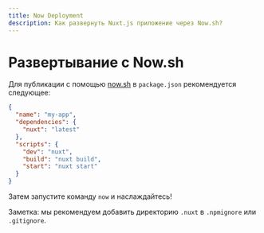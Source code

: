 ```yaml
---
title: Now Deployment
description: Как развернуть Nuxt.js приложение через Now.sh?
---
```


# Развертывание с Now.sh

Для публикации с помощью [now.sh](https://zeit.co/now) в `package.json` рекомендуется следующее:

```json
{
  "name": "my-app",
  "dependencies": {
    "nuxt": "latest"
  },
  "scripts": {
    "dev": "nuxt",
    "build": "nuxt build",
    "start": "nuxt start"
  }
}
```

Затем запустите команду `now` и наслаждайтесь!

Заметка: мы рекомендуем добавить директорию `.nuxt` в `.npmignore` или `.gitignore`.
